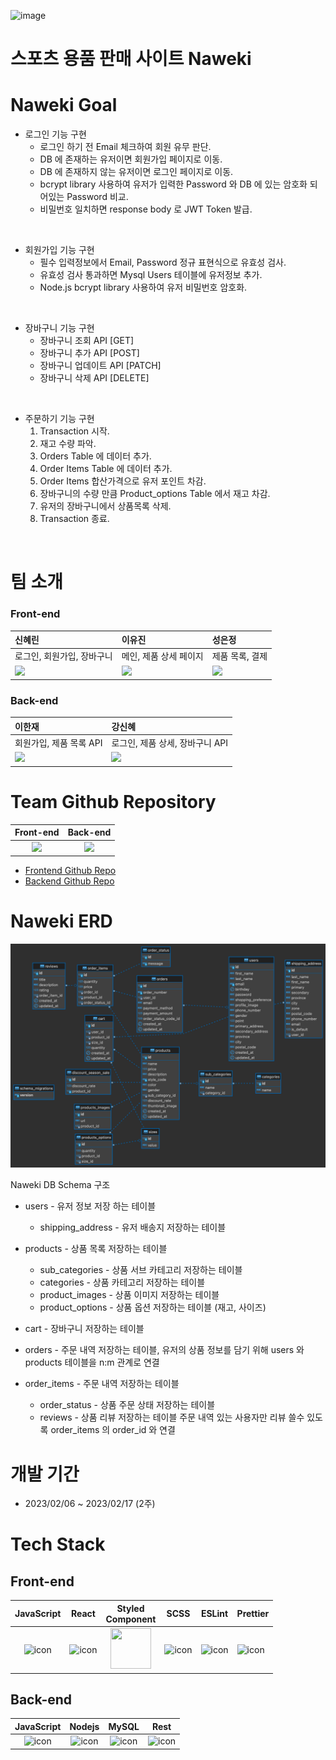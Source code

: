 ![image](https://user-images.githubusercontent.com/122417190/219989077-0cfcdff0-b28b-4f87-b36a-adcd0dfea1c8.png)


# 스포츠 용품 판매 사이트 Naweki

# Naweki Goal
* 로그인 기능 구현
  * 로그인 하기 전 Email 체크하여 회원 유무 판단.
  * DB 에 존재하는 유저이면 회원가입 페이지로 이동.
  * DB 에 존재하지 않는 유저이면 로그인 페이지로 이동.
  * bcrypt library 사용하여 유저가 입력한 Password 와 DB 에 있는 암호화 되어있는 Password 비교.
  * 비밀번호 일치하면 response body 로 JWT Token 발급.

<br>

* 회원가입 기능 구현
  * 필수 입력정보에서 Email, Password 정규 표현식으로 유효성 검사.
  * 유효성 검사 통과하면 Mysql Users 테이블에 유저정보 추가.
  * Node.js bcrypt library 사용하여 유저 비밀번호 암호화.

<br>

* 장바구니 기능 구현
  * 장바구니 조회 API [GET]
  * 장바구니 추가 API [POST]
  * 장바구니 업데이트 API [PATCH]
  * 장바구니 삭제 API [DELETE]

<br>

* 주문하기 기능 구현
  1. Transaction 시작.
  2. 재고 수량 파악.
  3. Orders Table 에 데이터 추가.
  4. Order Items Table 에 데이터 추가.
  5. Order Items 합산가격으로 유저 포인트 차감.
  6. 장바구니의 수량 만큼 Product_options Table 에서 재고 차감.
  7. 유저의 장바구니에서 상품목록 삭제.
  8. Transaction 종료.

<br>

# 팀 소개

### Front-end
| 신혜린 | 이유진 | 성은정 |
| :-- | :-- | :-- |
| 로그인, 회원가입, 장바구니 | 메인, 제품 상세 페이지 | 제품 목록, 결제 |
[<img src="https://img.shields.io/badge/GitHub-181717?style=for-the-badge&logo=GitHub&logoColor=white"/>](https://github.com/shinheylynn) | [<img src="https://img.shields.io/badge/GitHub-181717?style=for-the-badge&logo=GitHub&logoColor=white"/>](https://github.com/yujinni) | [<img src="https://img.shields.io/badge/GitHub-181717?style=for-the-badge&logo=GitHub&logoColor=white"/>](https://github.com/eejungee) |

### Back-end
| 이한재 | 강신혜 |
| :-- | :-- |
| 회원가입, 제품 목록 API | 로그인, 제품 상세, 장바구니 API|
[<img src="https://img.shields.io/badge/GitHub-181717?style=for-the-badge&logo=GitHub&logoColor=white"/>](https://github.com/jayhanjaelee) | [<img src="https://img.shields.io/badge/GitHub-181717?style=for-the-badge&logo=GitHub&logoColor=white"/>](https://github.com/ksh0123) |

# Team Github Repository

<!-- | Front-end | [<img src="https://img.shields.io/badge/GitHub-181717?style=for-the-badge&logo=GitHub&logoColor=white"/>](https://github.com/wecode-bootcamp-korea/42-1st-Naweki-frontend) |
| --- | --- |
| Back-end | [<img src="https://img.shields.io/badge/GitHub-181717?style=for-the-badge&logo=GitHub&logoColor=white"/>](https://github.com/wecode-bootcamp-korea/42-1st-Naweki-backend) | -->

| Front-end | Back-end |
| :--: | :--: |
[<img src="https://img.shields.io/badge/GitHub-181717?style=for-the-badge&logo=GitHub&logoColor=white"/>](https://github.com/wecode-bootcamp-korea/42-1st-Naweki-frontend) | [<img src="https://img.shields.io/badge/GitHub-181717?style=for-the-badge&logo=GitHub&logoColor=white"/>](https://github.com/wecode-bootcamp-korea/42-1st-Naweki-backend)
- [Frontend Github Repo](https://github.com/wecode-bootcamp-korea/42-1st-Naweki-frontend)
- [Backend Github Repo](https://github.com/wecode-bootcamp-korea/42-1st-Naweki-backend)


# Naweki ERD
![Naweki ERD](./images/ERD.png)

Naweki DB Schema 구조

* users - 유저 정보 저장 하는 테이블
  * shipping_address - 유저 배송지 저장하는 테이블

* products - 상품 목록 저장하는 테이블
  * sub_categories - 상품 서브 카테고리 저장하는 테이블
  * categories - 상품 카테고리 저장하는 테이블
  * product_images - 상품 이미지 저장하는 테이블
  * product_options - 상품 옵션 저장하는 테이블 (재고, 사이즈)

* cart - 장바구니 저장하는 테이블

* orders - 주문 내역 저장하는 테이블, 유저의 상품 정보를 담기 위해 users 와 products 테이블을 n:m 관계로 연결

* order_items - 주문 내역 저장하는 테이블
  * order_status - 상품 주문 상태 저장하는 테이블
  * reviews - 상품 리뷰 저장하는 테이블 주문 내역 있는 사용자만 리뷰 쓸수 있도록 order_items 의 order_id 와 연결


# 개발 기간
* 2023/02/06 ~ 2023/02/17 (2주)

# Tech Stack

## Front-end
|JavaScript|React|Styled</br>Component|SCSS|ESLint|Prettier|
| :--: | :--: | :--: | :--: | :--: | :-- |
| <img src="https://techstack-generator.vercel.app/js-icon.svg" alt="icon" width="65" height="65" /> | <img src="https://techstack-generator.vercel.app/react-icon.svg" alt="icon" width="65" height="65" /> | <img src="https://styled-components.com/logo.png" width="65" height="65" /></div> | <img src="https://techstack-generator.vercel.app/sass-icon.svg" alt="icon" width="65" height="65" /></div> |<img src="https://techstack-generator.vercel.app/eslint-icon.svg" alt="icon" width="65" height="65" /> | <img src="https://techstack-generator.vercel.app/prettier-icon.svg" alt="icon" width="65" height="65" /> | <div style="display: flex; align-items: flex-start;"> |

<!-- | <img src="https://techstack-generator.vercel.app/js-icon.svg" alt="icon" width="65" height="65" /> | <img src="https://techstack-generator.vercel.app/react-icon.svg" alt="icon" width="65" height="65" /> | <img src="https://styled-components.com/logo.png" width="65" height="65" /></div> | <img src="https://techstack-generator.vercel.app/eslint-icon.svg" alt="icon" width="65" height="65" /> | <img src="https://techstack-generator.vercel.app/prettier-icon.svg" alt="icon" width="65" height="65" /> | <div style="display: flex; align-items: flex-start;"><img src="https://techstack-generator.vercel.app/sass-icon.svg" alt="icon" width="65" height="65" /></div> | -->
## Back-end
|JavaScript|Nodejs|MySQL|Rest|
| :--: | :--: | :--: | :--: |
| <img src="https://techstack-generator.vercel.app/js-icon.svg" alt="icon" width="65" height="65" /> | <img src="https://techstack-generator.vercel.app/nginx-icon.svg" alt="icon" width="65" height="65" /> | <img src="https://techstack-generator.vercel.app/mysql-icon.svg" alt="icon" width="65" height="65" /> | <img src="https://techstack-generator.vercel.app/restapi-icon.svg" alt="icon" width="65" height="65" /> |
